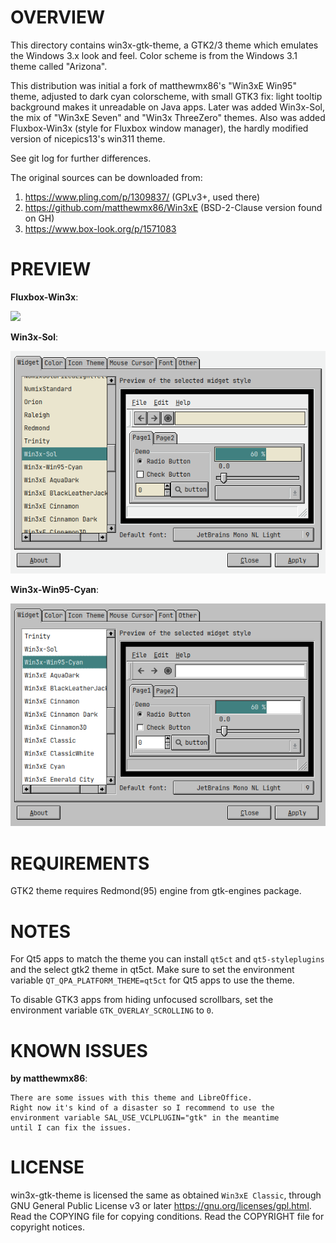 OVERVIEW
========

This directory contains win3x-gtk-theme, a GTK2/3 theme which emulates the
Windows 3.x look and feel.  Color scheme is from the Windows 3.1 theme called
"Arizona".

This distribution was initial a fork of matthewmx86's "Win3xE Win95" theme,
adjusted to dark cyan colorscheme, with small GTK3 fix: light tooltip
background makes it unreadable on Java apps.  Later was added Win3x-Sol, the
mix of "Win3xE Seven" and "Win3x ThreeZero" themes.  Also was added
Fluxbox-Win3x (style for Fluxbox window manager), the hardly modified version
of nicepics13's win311 theme.

See git log for further differences.

The original sources can be downloaded from:
1. https://www.pling.com/p/1309837/ (GPLv3+, used there)
2. https://github.com/matthewmx86/Win3xE (BSD-2-Clause version found on GH)
3. https://www.box-look.org/p/1571083


PREVIEW
=======

**Fluxbox-Win3x**:

![](screenshots/Fluxbox-Win3x.png)

**Win3x-Sol**:

![](screenshots/Win3x-Sol.png)

**Win3x-Win95-Cyan**:

![](screenshots/Win3x-Win95-Cyan.png)


REQUIREMENTS
============

GTK2 theme requires Redmond(95) engine from gtk-engines package.


NOTES
=====

For Qt5 apps to match the theme you can install `qt5ct` and `qt5-styleplugins`
and the select gtk2 theme in qt5ct.  Make sure to set the environment variable
`QT_QPA_PLATFORM_THEME=qt5ct` for Qt5 apps to use the theme.

To disable GTK3 apps from hiding unfocused scrollbars, set the environment
variable `GTK_OVERLAY_SCROLLING` to `0`.


KNOWN ISSUES
============

**by matthewmx86**:
```
There are some issues with this theme and LibreOffice.
Right now it's kind of a disaster so I recommend to use the
environment variable SAL_USE_VCLPLUGIN="gtk" in the meantime
until I can fix the issues.
```


LICENSE
=======

win3x-gtk-theme is licensed the same as obtained `Win3xE Classic`, through GNU
General Public License v3 or later <https://gnu.org/licenses/gpl.html>.
Read the COPYING file for copying conditions.
Read the COPYRIGHT file for copyright notices.
